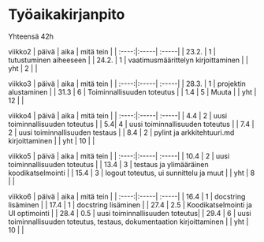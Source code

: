 # Työaikakirjanpito
Yhteensä 42h

viikko2
| päivä | aika | mitä tein  |
| :----:|:-----| :-----|
| 23.2. | 1    | tutustuminen aiheeseen |
| 24.2. | 1    | vaatimusmäärittelyn kirjoittaminen |
| yht   | 2  | | 

viikko3
| päivä | aika | mitä tein  |
| :----:|:-----| :-----|
| 28.3. | 1    | projektin alustaminen  |
| 31.3 | 6   | Toiminnallisuuden toteutus |
| 1.4 | 5   | Muuta |
| yht   | 12  | | 

viikko4
| päivä | aika | mitä tein  |
| :----:|:-----| :-----|
| 4.4 | 2    | uusi toiminnallisuuden toteutus  |
| 5.4| 4   | uusi toiminnallisuuden toteutus |
| 7.4 | 2   | uusi toiminnallisuuden testaus |
| 8.4 | 2   | pylint ja arkkitehtuuri.md kirjoittaminen |
| yht   | 10  | | 

viikko5
| päivä | aika | mitä tein  |
| :----:|:-----| :-----|
| 10.4 | 2    | uusi toiminnallisuuden toteutus  |
| 13.4 | 3   | testaus ja ylimääräinen koodikatselmointi |
| 15.4 | 3   | logout toteutus, ui sunnittelu ja muut |
| yht   | 8  | | 

viikko6
| päivä | aika | mitä tein  |
| :----:|:-----| :-----|
| 16.4 | 1   | docstring lisäminen  |
| 17.4 | 1   | docstring lisäminen |
| 27.4 | 2.5   | Koodikatselmointi ja UI optimointi |
| 28.4 | 0.5   | uusi toiminnallisuuden toteutus|
| 29.4 | 6   | uusi toiminnallisuuden toteutus, testaus, dokumentaation kirjoittaminen |
| yht   | 10  | | 

